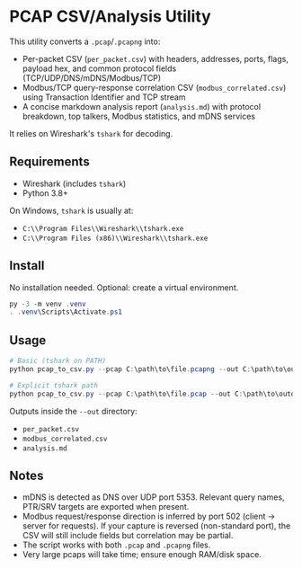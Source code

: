 # PCAP CSV/Analysis Utility

This utility converts a `.pcap`/`.pcapng` into:

- Per-packet CSV (`per_packet.csv`) with headers, addresses, ports, flags, payload hex, and common protocol fields (TCP/UDP/DNS/mDNS/Modbus/TCP)
- Modbus/TCP query-response correlation CSV (`modbus_correlated.csv`) using Transaction Identifier and TCP stream
- A concise markdown analysis report (`analysis.md`) with protocol breakdown, top talkers, Modbus statistics, and mDNS services

It relies on Wireshark's `tshark` for decoding.

## Requirements

- Wireshark (includes `tshark`)
- Python 3.8+

On Windows, `tshark` is usually at:

- `C:\\Program Files\\Wireshark\\tshark.exe`
- `C:\\Program Files (x86)\\Wireshark\\tshark.exe`

## Install

No installation needed. Optional: create a virtual environment.

```powershell
py -3 -m venv .venv
. .venv\Scripts\Activate.ps1
```

## Usage

```powershell
# Basic (tshark on PATH)
python pcap_to_csv.py --pcap C:\path\to\file.pcapng --out C:\path\to\outdir

# Explicit tshark path
python pcap_to_csv.py --pcap C:\path\to\file.pcap --out C:\path\to\outdir --tshark "C:\Program Files\Wireshark\tshark.exe"
```

Outputs inside the `--out` directory:

- `per_packet.csv`
- `modbus_correlated.csv`
- `analysis.md`

## Notes

- mDNS is detected as DNS over UDP port 5353. Relevant query names, PTR/SRV targets are exported when present.
- Modbus request/response direction is inferred by port 502 (client -> server for requests). If your capture is reversed (non-standard port), the CSV will still include fields but correlation may be partial.
- The script works with both `.pcap` and `.pcapng` files.
- Very large pcaps will take time; ensure enough RAM/disk space.